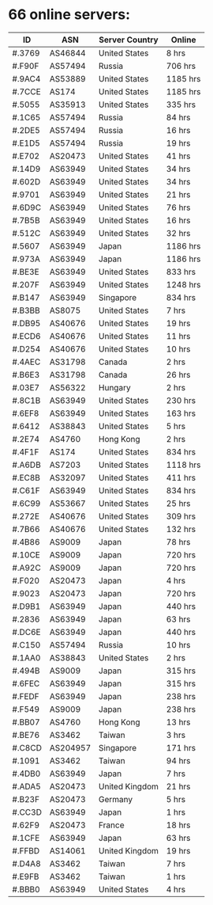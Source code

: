 # 66 online servers:

| ID | ASN | Server Country | Online |
| ------ | ------ | ------ | ------ |
| #.3769 | AS46844 | United States | 8 hrs |
| #.F90F | AS57494 | Russia | 706 hrs |
| #.9AC4 | AS53889 | United States | 1185 hrs |
| #.7CCE | AS174 | United States | 1185 hrs |
| #.5055 | AS35913 | United States | 335 hrs |
| #.1C65 | AS57494 | Russia | 84 hrs |
| #.2DE5 | AS57494 | Russia | 16 hrs |
| #.E1D5 | AS57494 | Russia | 19 hrs |
| #.E702 | AS20473 | United States | 41 hrs |
| #.14D9 | AS63949 | United States | 34 hrs |
| #.602D | AS63949 | United States | 34 hrs |
| #.9701 | AS63949 | United States | 21 hrs |
| #.6D9C | AS63949 | United States | 76 hrs |
| #.7B5B | AS63949 | United States | 16 hrs |
| #.512C | AS63949 | United States | 32 hrs |
| #.5607 | AS63949 | Japan | 1186 hrs |
| #.973A | AS63949 | Japan | 1186 hrs |
| #.BE3E | AS63949 | United States | 833 hrs |
| #.207F | AS63949 | United States | 1248 hrs |
| #.B147 | AS63949 | Singapore | 834 hrs |
| #.B3BB | AS8075 | United States | 7 hrs |
| #.DB95 | AS40676 | United States | 19 hrs |
| #.ECD6 | AS40676 | United States | 11 hrs |
| #.D254 | AS40676 | United States | 10 hrs |
| #.4AEC | AS31798 | Canada | 2 hrs |
| #.B6E3 | AS31798 | Canada | 26 hrs |
| #.03E7 | AS56322 | Hungary | 2 hrs |
| #.8C1B | AS63949 | United States | 230 hrs |
| #.6EF8 | AS63949 | United States | 163 hrs |
| #.6412 | AS38843 | United States | 5 hrs |
| #.2E74 | AS4760 | Hong Kong | 2 hrs |
| #.4F1F | AS174 | United States | 834 hrs |
| #.A6DB | AS7203 | United States | 1118 hrs |
| #.EC8B | AS32097 | United States | 411 hrs |
| #.C61F | AS63949 | United States | 834 hrs |
| #.6C99 | AS53667 | United States | 25 hrs |
| #.272E | AS40676 | United States | 309 hrs |
| #.7B66 | AS40676 | United States | 132 hrs |
| #.4B86 | AS9009 | Japan | 78 hrs |
| #.10CE | AS9009 | Japan | 720 hrs |
| #.A92C | AS9009 | Japan | 720 hrs |
| #.F020 | AS20473 | Japan | 4 hrs |
| #.9023 | AS20473 | Japan | 720 hrs |
| #.D9B1 | AS63949 | Japan | 440 hrs |
| #.2836 | AS63949 | Japan | 63 hrs |
| #.DC6E | AS63949 | Japan | 440 hrs |
| #.C150 | AS57494 | Russia | 10 hrs |
| #.1AA0 | AS38843 | United States | 2 hrs |
| #.494B | AS9009 | Japan | 315 hrs |
| #.6FEC | AS63949 | Japan | 315 hrs |
| #.FEDF | AS63949 | Japan | 238 hrs |
| #.F549 | AS9009 | Japan | 238 hrs |
| #.BB07 | AS4760 | Hong Kong | 13 hrs |
| #.BE76 | AS3462 | Taiwan | 3 hrs |
| #.C8CD | AS204957 | Singapore | 171 hrs |
| #.1091 | AS3462 | Taiwan | 94 hrs |
| #.4DB0 | AS63949 | Japan | 7 hrs |
| #.ADA5 | AS20473 | United Kingdom | 21 hrs |
| #.B23F | AS20473 | Germany | 5 hrs |
| #.CC3D | AS63949 | Japan | 1 hrs |
| #.62F9 | AS20473 | France | 18 hrs |
| #.1CFE | AS63949 | Japan | 63 hrs |
| #.FFBD | AS14061 | United Kingdom | 19 hrs |
| #.D4A8 | AS3462 | Taiwan | 7 hrs |
| #.E9FB | AS3462 | Taiwan | 1 hrs |
| #.BBB0 | AS63949 | United States | 4 hrs |

